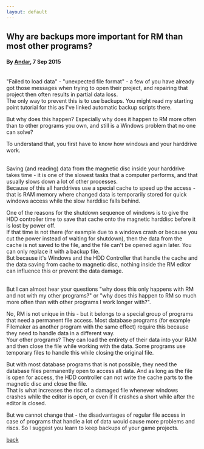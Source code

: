 ```yaml
---
layout: default
---
```


## Why are backups more important for RM than most other programs?

#### By [Andar](https://forums.rpgmakerweb.com/index.php?members/andar.11882/), 7 Sep 2015

<br/>
"Failed to load data" - "unexpected file format" - a few of you have already got those messages when trying to open their project, and repairing that project then often results in partial data loss.<br/>
The only way to prevent this is to use backups. You might read my starting point tutorial for this as I've linked automatic backup scripts there.

But why does this happen? Especially why does it happen to RM more often than to other programs you own, and still is a Windows problem that no one can solve?

To understand that, you first have to know how windows and your harddrive work.

<br/>
Saving (and reading) data from the magnetic disc inside your harddrive takes time - it is one of the slowest tasks that a computer performs, and that usually slows down a lot of other processes.<br/>
Because of this all harddrives use a special cache to speed up the access - that is RAM memory where changed data is temporarily stored for quick windows access while the slow harddisc falls behind.

One of the reasons for the shutdown sequence of windows is to give the HDD controller time to save that cache onto the magnetic harddisc before it is lost by power off.<br/>
If that time is not there (for example due to a windows crash or because you cut the power instead of waiting for shutdown), then the data from the cache is not saved to the file, and the file can't be opened again later. You can only replace it with a backup file.<br/>
But because it's Windows and the HDD Controller that handle the cache and the data saving from cache to magnetic disc, nothing inside the RM editor can influence this or prevent the data damage.

<br/>
But I can almost hear your questions "why does this only happens with RM and not with my other programs?" or "why does this happen to RM so much more often than with other programs I work longer with?".

No, RM is not unique in this - but it belongs to a special group of programs that need a permanent file access. Most database programs (for example Filemaker as another program with the same effect) require this because they need to handle data in a different way.<br/>
Your other programs? They can load the entirety of their data into your RAM and then close the file while working with the data. Some programs use temporary files to handle this while closing the original file.

But with most database programs that is not possible, they need the database files permanently open to access all data. And as long as the file is open for access, the HDD controller can not write the cache parts to the magnetic disc and close the file.<br/>
That is what increases the risc of a damaged file whenever windows crashes while the editor is open, or even if it crashes a short while after the editor is closed.

But we cannot change that - the disadvantages of regular file access in case of programs that handle a lot of data would cause more problems and riscs.
So I suggest you learn to keep backups of your game projects.

[back](./)
